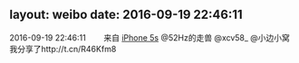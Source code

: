 layout: weibo
date: 2016-09-19 22:46:11
---
<meta name="referrer" content="no-referrer" />

2016-09-19 22:46:11  &nbsp;&nbsp;&nbsp;&nbsp;&nbsp;&nbsp; 来自 <a href="sinaweibo://customweibosource" rel="nofollow">iPhone 5s</a>
@52Hz的走兽 @xcv58_ @小边小窝  我分享了http://t.cn/R46Kfm8 ​​​
